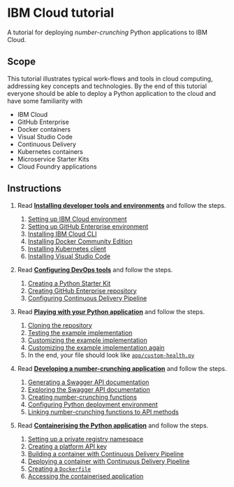# IBM Cloud tutorial

A tutorial for deploying *number-crunching* Python applications to IBM Cloud.

## Scope

This tutorial illustrates typical work-flows and tools in cloud computing, addressing key concepts
and technologies.
By the end of this tutorial everyone should be able to deploy a Python application to the cloud
and have some familiarity with

* IBM Cloud
* GitHub Enterprise
* Docker containers
* Visual Studio Code
* Continuous Delivery
* Kubernetes containers
* Microservice Starter Kits
* Cloud Foundry applications

## Instructions

1. Read [**Installing developer tools and environments**](0-INSTALL.md) and follow the steps.
    1. [Setting up IBM Cloud environment](0-INSTALL.md#setting-up-ibm-cloud-environment)
    1. [Setting up GitHub Enterprise environment](0-INSTALL.md#setting-up-github-enterprise-environment)
    1. [Installing IBM Cloud CLI](0-INSTALL.md#installing-ibm-cloud-cli)
    1. [Installing Docker Community Edition](0-INSTALL.md#installing-docker-community-edition)
    1. [Installing Kubernetes client](0-INSTALL.md#installing-kubernetes-client)
    1. [Installing Visual Studio Code](0-INSTALL.md#installing-visual-studio-code)

1. Read [**Configuring DevOps tools**](1-CONFIGURE.md) and follow the steps.
    1. [Creating a Python Starter Kit](1-CONFIGURE.md#creating-a-python-starter-kit)
    1. [Creating GitHub Enterprise repository](1-CONFIGURE.md#creating-github-enterprise-repository)
    1. [Configuring Continuous Delivery Pipeline](1-CONFIGURE.md#configuring-continuous-delivery-pipeline)

1. Read [**Playing with your Python application**](2-PLAY.md) and follow the steps.
    1. [Cloning the repository](2-PLAY.md#cloning-the-repository)
    1. [Testing the example implementation](2-PLAY.md#testing-the-example-implementation)
    1. [Customizing the example implementation](2-PLAY.md#customizing-the-example-implementation)
    1. [Customizing the example implementation again](2-PLAY.md#customizing-the-example-implementation-again)
    1. In the end, your file should look like [`app/custom-health.py`](app/custom-health.py)

1. Read [**Developing a number-crunching application**](3-DEVELOP.md) and follow the steps.
    1. [Generating a Swagger API documentation](3-DEVELOP.md#generating-a-swagger-api-documentation)
    1. [Exploring the Swagger API documentation](3-DEVELOP.md#exploring-the-swagger-api-documentation)
    1. [Creating number-crunching functions](3-DEVELOP.md#creating-number-crunching-functions)
    1. [Configuring Python deployment environment](3-DEVELOP.md#configuring-python-deployment-environment)
    1. [Linking number-crunching functions to API methods](3-DEVELOP.md#linking-number-crunching-functions-to-api-methods)

1. Read [**Containerising the Python application**](4-CONTAINERISE.md) and follow the steps.
    1. [Setting up a private registry namespace](4-CONTAINERISE.md#setting-up-a-private-registry-namespace)
    1. [Creating a platform API key](4-CONTAINERISE.md#creating-a-platform-api-key)
    1. [Building a container with Continuous Delivery Pipeline](4-CONTAINERISE.md#building-a-container-with-continuous-delivery-pipeline)
    1. [Deploying a container with Continuous Delivery Pipeline](4-CONTAINERISE.md#deploying-a-container-with-continuous-delivery-pipeline)
    1. [Creating a `Dockerfile`](4-CONTAINERISE.md#creating-a-dockerfile)
    1. [Accessing the containerised application](4-CONTAINERISE.md#accessing-the-containerised-application)
